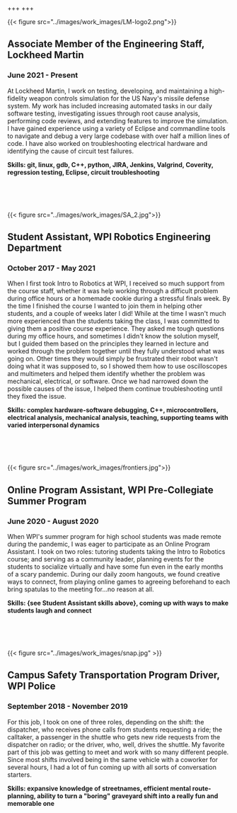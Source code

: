+++
+++

{{< figure src="../images/work_images/LM-logo2.png">}}

## Associate Member of the Engineering Staff, Lockheed Martin

### June 2021 - Present

At Lockheed Martin, I work on testing, developing, and maintaining a high-fidelity weapon controls
simulation for the US Navy's missile defense system. My work has included increasing automated tasks
in our daily software testing, investigating issues through root cause analysis, performing 
code reviews, and extending features to improve the simulation. I have gained experience using a
variety of Eclipse and commandline tools to navigate and debug a very large codebase with over
half a million lines of code. I have also worked on troubleshooting electrical hardware and identifying
the cause of circuit test failures.

**Skills: git, linux, gdb, C++, python, JIRA, Jenkins, Valgrind, Coverity, regression testing, Eclipse, circuit troubleshooting**

<br>
<br>
<br>

{{< figure src="../images/work_images/SA_2.jpg">}}

## Student Assistant, WPI Robotics Engineering Department

### October 2017 - May 2021

When I first took Intro to Robotics at WPI, I received so much support from the course staff, whether
it was help working through a difficult problem during office hours or a homemade cookie during a
stressful finals week. By the time I finished the course I wanted to join them in helping other
students, and a couple of weeks later I did! While at the time I wasn't much more experienced than
the students taking the class, I was committed to giving them a positive course experience.
They asked me tough questions during my office hours, and sometimes I didn't know the solution myself,
but I guided them based on the principles they learned in lecture and worked through the problem
together until they fully understood what was going on. Other times they would simply be frustrated
their robot wasn't doing what it was supposed to, so I showed them how to use oscilloscopes and
multimeters and helped them identify whether the problem was mechanical, electrical, or software.
Once we had narrowed down the possible causes of the issue, I helped them continue troubleshooting
until they fixed the issue.

**Skills: complex hardware-software debugging, C++, microcontrollers, electrical analysis, mechanical
analysis, teaching, supporting teams with varied interpersonal dynamics**

<br>
<br>
<br>

{{< figure src="../images/work_images/frontiers.jpg">}}

## Online Program Assistant, WPI Pre-Collegiate Summer Program

### June 2020 - August 2020

When WPI's summer program for high school students was made remote during the pandemic, I was eager
to participate as an Online Program Assistant. I took on two roles: tutoring students taking the
Intro to Robotics course; and serving as a community leader, planning events for the students to
socialize virtually and have some fun even in the early months of a scary pandemic. During our daily
zoom hangouts, we found creative ways to connect, from playing online games to agreeing beforehand
to each bring spatulas to the meeting for...no reason at all.

**Skills: {see Student Assistant skills above}, coming up with ways to make students laugh and connect**

<br>
<br>
<br>

{{< figure src="../images/work_images/snap.jpg" >}}

## Campus Safety Transportation Program Driver, WPI Police

### September 2018 - November 2019

For this job, I took on one of three roles, depending on the shift: the dispatcher, who receives
phone calls from students requesting a ride; the calltaker, a passenger in the shuttle who gets
new ride requests from the dispatcher on radio; or the driver, who, well, drives the shuttle. My
favorite part of this job was getting to meet and work with so many different people. Since most
shifts involved being in the same vehicle with a coworker for several hours, I had a lot of fun
coming up with all sorts of conversation starters.

**Skills: expansive knowledge of streetnames, efficient mental route-planning,
ability to turn a "boring" graveyard shift into a really fun and memorable one**